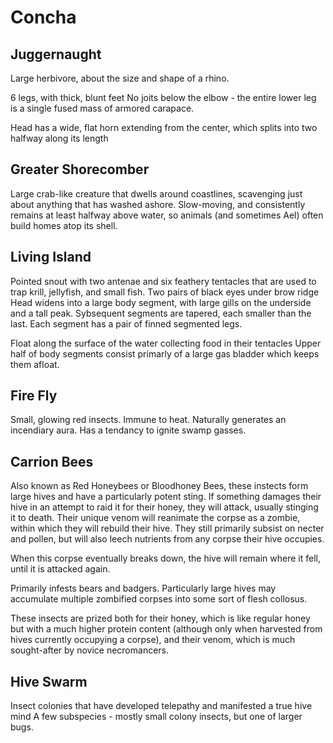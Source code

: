 # Concha

## Juggernaught

Large herbivore, about the size and shape of a rhino.

6 legs, with thick, blunt feet No joits below the elbow - the entire lower leg is a single fused mass of armored carapace.

Head has a wide, flat horn extending from the center, which splits into two halfway along its length 

## Greater Shorecomber

Large crab-like creature that dwells around coastlines, scavenging just about anything that has washed ashore.
Slow-moving, and consistently remains at least halfway above water, so animals (and sometimes Ael) often build homes atop its shell. 

## Living Island

Pointed snout with two antenae and six feathery tentacles that are used to trap krill, jellyfish, and small fish.
Two pairs of black eyes under brow ridge
Head widens into a large body segment, with large gills on the underside and a tall peak. Sybsequent segments are tapered, each smaller than the last. Each segment has a pair of finned segmented legs.

Float along the surface of the water collecting food in their tentacles
Upper half of body segments consist primarly of a large gas bladder which keeps them afloat. 

## Fire Fly

Small, glowing red insects.
Immune to heat. Naturally generates an incendiary aura. Has a tendancy to ignite swamp gasses.

## Carrion Bees

Also known as Red Honeybees or Bloodhoney Bees, these instects form large hives and have a particularly potent sting.
If something damages their hive in an attempt to raid it for their honey, they will attack, usually stinging it to death.
Their unique venom will reanimate the corpse as a zombie, within which they will rebuild their hive.
They still primarily subsist on necter and pollen, but will also leech nutrients from any corpse their hive occupies.

When this corpse eventually breaks down, the hive will remain where it fell, until it is attacked again.

Primarily infests bears and badgers.
Particularly large hives may accumulate multiple zombified corpses into some sort of flesh collosus.

These insects are prized both for their honey, which is like regular honey but with a much higher protein content (although only when harvested from hives currently occupying a corpse), and their venom,
which is much sought-after by novice necromancers.

## Hive Swarm

Insect colonies that have developed telepathy and manifested a true hive mind
A few subspecies - mostly small colony insects, but one of larger bugs.
